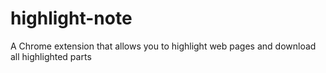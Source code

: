 # highlight-note
A Chrome extension that allows you to highlight web pages and download all highlighted parts
